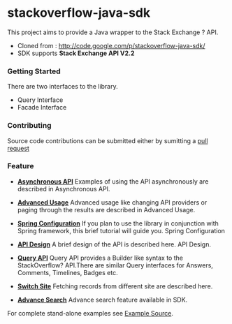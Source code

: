 stackoverflow-java-sdk
======================

This project aims to provide a Java wrapper to the Stack Exchange ? API.

* Cloned from : http://code.google.com/p/stackoverflow-java-sdk/
* SDK supports **Stack Exchange API V2.2**

### Getting Started
There are two interfaces to the library.

* Query Interface
* Facade Interface


### Contributing

Source code contributions can be submitted either by sumitting a [pull request](https://github.com/sanjivsingh/stackoverflow-java-sdk/pulls) 

### Feature 
* **[Asynchronous API](https://github.com/sanjivsingh/stackoverflow-java-sdk/wiki/Asynchronous-API)** Examples of using the API asynchronously are described in Asynchronous API.

* **[Advanced Usage](https://github.com/sanjivsingh/stackoverflow-java-sdk/wiki/AdvancedUsage)**
Advanced usage like changing API providers or paging through the results are described in Advanced Usage.

* **[Spring Configuration](https://github.com/sanjivsingh/stackoverflow-java-sdk/wiki/SpringConfiguration)**
If you plan to use the library in conjunction with Spring framework, this brief tutorial will guide you. Spring Configuration

* **[API Design](https://github.com/sanjivsingh/stackoverflow-java-sdk/wiki/API-Design)**
A brief design of the API is described here. API Design.

* **[Query API](https://github.com/sanjivsingh/stackoverflow-java-sdk/wiki/Query-API)**
Query API provides a Builder like syntax to the StackOverflow? API.There are similar Query interfaces for Answers, Comments, Timelines, Badges etc.

* **[Switch Site](https://github.com/sanjivsingh/stackoverflow-java-sdk/wiki/Switch-Site)**
Fetching records from different site are described here.

* **[Advance Search](https://github.com/sanjivsingh/stackoverflow-java-sdk/wiki/Advance-Search)** 
Advance search feature available in SDK.


For complete stand-alone examples see [Example Source](https://github.com/sanjivsingh/stackoverflow-java-sdk/tree/master/core/src/examples/java/com/google/code/stackexchange/client/examples).
